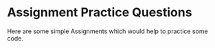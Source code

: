 # Assignment Practice Questions #
Here are some simple Assignments which would help to practice some code.
